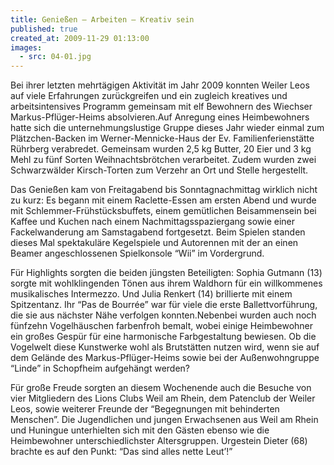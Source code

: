 ```yaml
---
title: Genießen – Arbeiten – Kreativ sein
published: true
created_at: 2009-11-29 01:13:00
images:
  - src: 04-01.jpg
---
```


Bei ihrer letzten mehrtägigen Aktivität im Jahr 2009 konnten Weiler Leos auf viele Erfahrungen zurückgreifen und ein zugleich kreatives und arbeitsintensives Programm gemeinsam mit elf Bewohnern des Wiechser Markus-Pflüger-Heims absolvieren.Auf Anregung eines Heimbewohners hatte sich die unternehmungslustige Gruppe dieses Jahr wieder einmal zum Plätzchen-Backen im Werner-Mennicke-Haus der Ev. Familienferienstätte Rührberg verabredet. Gemeinsam wurden 2,5 kg Butter, 20 Eier und 3 kg Mehl zu fünf Sorten Weihnachtsbrötchen verarbeitet. Zudem wurden zwei Schwarzwälder Kirsch-Torten zum Verzehr an Ort und Stelle hergestellt.

Das Genießen kam von Freitagabend bis Sonntagnachmittag wirklich nicht zu kurz: Es begann mit einem Raclette-Essen am ersten Abend und wurde mit Schlemmer-Frühstücksbuffets, einem gemütlichen Beisammensein bei Kaffee und Kuchen nach einem Nachmittagsspaziergang sowie einer Fackelwanderung am Samstagabend fortgesetzt. Beim Spielen standen dieses Mal spektakuläre Kegelspiele und Autorennen mit der an einen Beamer angeschlossenen Spielkonsole “Wii” im Vordergrund.

Für Highlights sorgten die beiden jüngsten Beteiligten: Sophia Gutmann (13) sorgte mit wohlklingenden Tönen aus ihrem Waldhorn für ein willkommenes musikalisches Intermezzo. Und Julia Renkert (14) brillierte mit einem Spitzentanz. Ihr “Pas de Bourrée” war für viele die erste Ballettvorführung, die sie aus nächster Nähe verfolgen konnten.Nebenbei wurden auch noch fünfzehn Vogelhäuschen farbenfroh bemalt, wobei einige Heimbewohner ein großes Gespür für eine harmonische Farbgestaltung bewiesen. Ob die Vogelwelt diese Kunstwerke wohl als Brutstätten nutzen wird, wenn sie auf dem Gelände des Markus-Pflüger-Heims sowie bei der Außenwohngruppe “Linde” in Schopfheim aufgehängt werden?

Für große Freude sorgten an diesem Wochenende auch die Besuche von vier Mitgliedern des Lions Clubs Weil am Rhein, dem Patenclub der Weiler Leos, sowie weiterer Freunde der “Begegnungen mit behinderten Menschen”. Die Jugendlichen und jungen Erwachsenen aus Weil am Rhein und Huningue unterhielten sich mit den Gästen ebenso wie die Heimbewohner unterschiedlichster Altersgruppen. Urgestein Dieter (68) brachte es auf den Punkt: “Das sind alles nette Leut’!”
